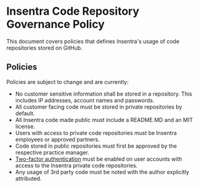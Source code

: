 # Insentra Code Repository Governance Policy
This document covers policies that defines Insentra's usage of code repositories stored on GitHub.

## Policies
Policies are subject to change and are currently:
* No customer sensitive information shall be stored in a repository. This includes IP addresses, account names and passwords.
* All customer facing code must be stored in private repositories by default.
* All Insentra code made public must include a README.MD and an MIT license.
* Users with access to private code repositories must be Insentra employees or approved partners.
* Code stored in public repositories must first be approved by the respective practice manager.
* [Two-factor authentication](https://github.com/settings/two_factor_authentication/configure) must be enabled on user accounts with access to the Insentra private code repositories.
* Any usage of 3rd party code must be noted with the author explicitly attributed.
